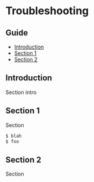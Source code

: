 # Troubleshooting

## Guide

- [Introduction](#introduction)
- [Section 1](#section-1)
- [Section 2](#section-2)

## Introduction

Section intro 

## Section 1

Section

```bash
$ blah
$ foo
```

## Section 2

Section

